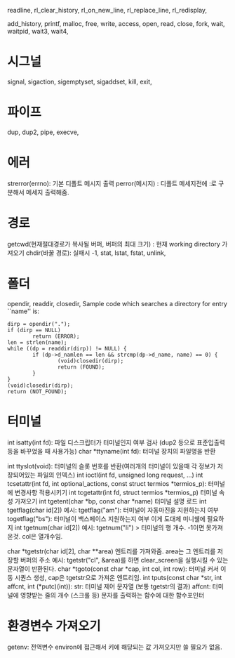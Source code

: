 readline, rl_clear_history, rl_on_new_line,
rl_replace_line, rl_redisplay, 

add_history,
printf, malloc, free, write, access, open, read,
close, fork, wait, waitpid, wait3, wait4, 

# 시그널
signal, sigaction, sigemptyset, sigaddset, kill, exit,

# 파이프
dup, dup2, pipe, execve,

# 에러
strerror(errno): 기본 디폴트 메시지 출력
perror(메시지) : 디폴트 메세지전에 :로 구분해서 메세지 출력해줌.

# 경로
getcwd(현재절대경로가 복사될 버퍼, 버퍼의 최대 크기) : 현재 working directory 가져오기
chdir(바꿀 경로): 실패시 -1, stat, lstat, fstat, unlink, 

# 폴더
opendir, readdir, closedir,
Sample code which searches a directory for entry ``name'' is:

	dirp = opendir(".");
	if (dirp == NULL)
			return (ERROR);
	len = strlen(name);
	while ((dp = readdir(dirp)) != NULL) {
			if (dp->d_namlen == len && strcmp(dp->d_name, name) == 0) {
					(void)closedir(dirp);
					return (FOUND);
			}
	}
	(void)closedir(dirp);
	return (NOT_FOUND);

# 터미널
int isatty(int fd): 파일 디스크립터가 터미널인지 여부 검사 (dup2 등으로 표준입출력등을 바꾸었을 때 사용가능)
char *ttyname(int fd): 터미널 장치의 파일명을 반환
<!-- 몰랐던 사실: 표준입출력도 사실은 파일이다. 
유닉스계열에선 모든 것이 파일로 취급된다. 터미널 장치까지..! -->
<!-- 그래서, open과 read를 통해서 다시 열 수가 있다..!! 참고로, dup을 떠서 터미널이 만약 아니라면, 널이 반환되어버린다.. -->
<!-- 드는 생각: 표준 입력과 출력을 듑 떠서 복사떠놔야겠다. -->
int ttyslot(void):  터미널의 슬롯 번호를 반환(여러개의 터미널이 있을때 각 정보가 저장되어있는 파일의 인덱스)
int ioctl(int fd, unsigned long request, ...)
int tcsetattr(int fd, int optional_actions, const struct termios *termios_p): 
	터미널에 변경사항 적용시키기
int tcgetattr(int fd, struct termios *termios_p)
	터미널 속성 가져오기
int tgetent(char *bp, const char *name)
	터미널 설명 로드
int tgetflag(char id[2])
	예시: tgetflag("am"): 터미널이 	자동마진을 지원하는지 여부
		 togetflag("bs"): 터미널이 백스페이스 지원하는지 여부
	이게 도대체 미니쉘에 필요하지
int tgetnum(char id[2])
	예시: tgetnum("li") > 터미널의 행 개수. -1이면 못가져온것. col은 열개수임.
<!-- 여기서부턴, 보통 스크롤이나 커서 움직임 구현시 쓰임 -->
char *tgetstr(char id[2], char **area)
	엔트리를 가져와줌. area는 그 엔트리를 저장할 버퍼의 주소 
	예시: tgetstr("cl", &area)를 하면 clear_screen을 실행시킬 수 있는 문자열이 반환된다. 
char *tgoto(const char *cap, int col, int row): 터미널 커서 이동 시퀀스 생성, cap은 tgetstr으로 가져온 엔트리임.
int tputs(const char *str, int affcnt, int (*putc)(int)): 
	str: 터미널 제어 문자열 (보통 tgetstr의 결과)
	affcnt: 터미널에 영향받는 줄의 개수 (스크롤 등)
	문자를 출력하는 함수에 대한 함수포인터

# 환경변수 가져오기
getenv: 전역변수 environ에 접근해서 키에 해당되는 값 가져오지만 쓸 필요가 없음.